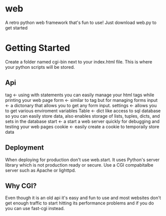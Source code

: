 # web
A retro python web framework that's fun to use! Just download web.py to get started

# Getting Started
Create a folder named cgi-bin next to your index.html file. This is where your python scripts will be stored.

## Api
tag <- using with statements you can easily manage your html tags while printing your web page
form <- similar to tag but for managing forms
input <- a dictonary that allows you to get any form input. 
settings <- allows you to get various enviroment variables
Table <- dict like access to sql database so you can easily store data, also enables storage of lists, tuples, dicts, and sets in the database
start <- a start a web server quickly for debugging and testing your web pages
cookie <- easily create a cookie to temporaily store data

## Deployment
When deploying for production don't use web.start. It uses Python's server library which is not production ready or secure. Use a CGI compabitalbe server such as Apache or lighttpd.

## Why CGI?
Even though it is an old api it's easy and fun to use and most websites don't get enough traffic to start hitting its performance problems and if you do you can use fast-cgi instead.
